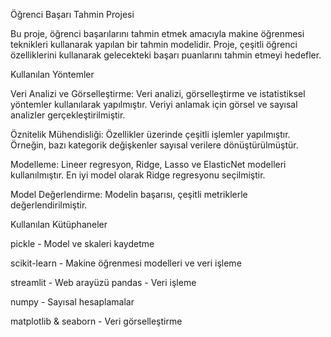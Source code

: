 Öğrenci Başarı Tahmin Projesi

Bu proje, öğrenci başarılarını tahmin etmek amacıyla makine öğrenmesi teknikleri kullanarak yapılan bir tahmin modelidir. Proje, çeşitli öğrenci özelliklerini kullanarak gelecekteki başarı puanlarını tahmin etmeyi hedefler.

Kullanılan Yöntemler

Veri Analizi ve Görselleştirme: Veri analizi, görselleştirme ve istatistiksel yöntemler kullanılarak yapılmıştır. Veriyi anlamak için görsel ve sayısal analizler gerçekleştirilmiştir.

Öznitelik Mühendisliği: Özellikler üzerinde çeşitli işlemler yapılmıştır. Örneğin, bazı kategorik değişkenler sayısal verilere dönüştürülmüştür.

Modelleme: Lineer regresyon, Ridge, Lasso ve ElasticNet modelleri kullanılmıştır. En iyi model olarak Ridge regresyonu seçilmiştir.

Model Değerlendirme: Modelin başarısı, çeşitli metriklerle değerlendirilmiştir.

Kullanılan Kütüphaneler

pickle -  Model ve skaleri kaydetme

scikit-learn - Makine öğrenmesi modelleri ve veri işleme

streamlit - Web arayüzü
pandas - Veri işleme

numpy - Sayısal hesaplamalar

matplotlib & seaborn - Veri görselleştirme
